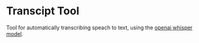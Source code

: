 # Transcipt Tool

Tool for automatically transcribing speach to text, using the [openai whisper model](https://github.com/openai/whisper).
